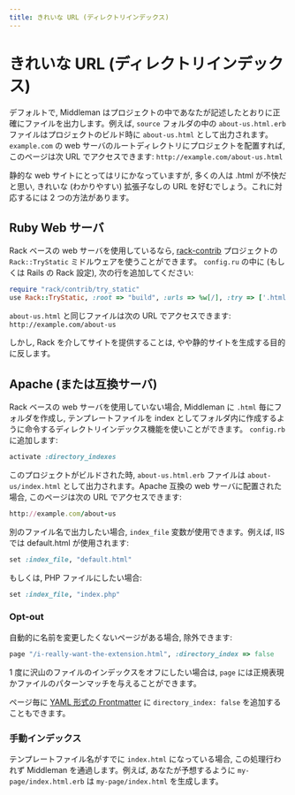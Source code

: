 ```yaml
---
title: きれいな URL (ディレクトリインデックス)
---
```


# きれいな URL (ディレクトリインデックス)

デフォルトで, Middleman はプロジェクトの中であなたが記述したとおりに正確にファイルを出力します。例えば, `source` フォルダの中の `about-us.html.erb` ファイルはプロジェクトのビルド時に `about-us.html` として出力されます。 `example.com` の web サーバのルートディレクトリにプロジェクトを配置すれば, このページは次 URL でアクセスできます: `http://example.com/about-us.html`

静的な web サイトにとってはリにかなっていますが, 多くの人は .html が不快だと思い, きれいな (わかりやすい) 拡張子なしの URL を好むでしょう。これに対応するには 2 つの方法があります。

## Ruby Web サーバ

Rack ベースの web サーバを使用しているなら, [rack-contrib] プロジェクトの `Rack::TryStatic` ミドルウェアを使うことができます。 `config.ru` の中に (もしくは Rails の Rack 設定), 次の行を追加してください:

``` ruby
require "rack/contrib/try_static"
use Rack::TryStatic, :root => "build", :urls => %w[/], :try => ['.html']
```

`about-us.html` と同じファイルは次の URL でアクセスできます: `http://example.com/about-us`

しかし, Rack を介してサイトを提供することは, やや静的サイトを生成する目的に反します。

## Apache (または互換サーバ)

Rack ベースの web サーバを使用していない場合, Middleman に `.html` 毎にフォルダを作成し, テンプレートファイルを index としてフォルダ内に作成するように命令するディレクトリインデックス機能を使いことができます。 `config.rb` に追加します:

``` ruby
activate :directory_indexes
```

このプロジェクトがビルドされた時,  `about-us.html.erb` ファイルは `about-us/index.html` として出力されます。Apache 互換の web サーバに配置された場合, このページは次の URL でアクセスできます:

``` ruby
http://example.com/about-us
```

別のファイル名で出力したい場合, `index_file` 変数が使用できます。例えば,  IIS では default.html が使用されます:

``` ruby
set :index_file, "default.html"
```

もしくは, PHP ファイルにしたい場合:

``` ruby
set :index_file, "index.php"
```

### Opt-out

自動的に名前を変更したくないページがある場合, 除外できます:

``` ruby
page "/i-really-want-the-extension.html", :directory_index => false
```

1 度に沢山のファイルのインデックスをオフにしたい場合は, `page` には正規表現かファイルのパターンマッチを与えることができます。

ページ毎に [YAML 形式の Frontmatter](/frontmatter/) に `directory_index: false` を追加することもできます。

### 手動インデックス

テンプレートファイル名がすでに `index.html` になっている場合, この処理行われず Middleman を通過します。例えば, あなたが予想するように `my-page/index.html.erb` は `my-page/index.html` を生成します。

[rack-contrib]: https://github.com/rack/rack-contrib/
